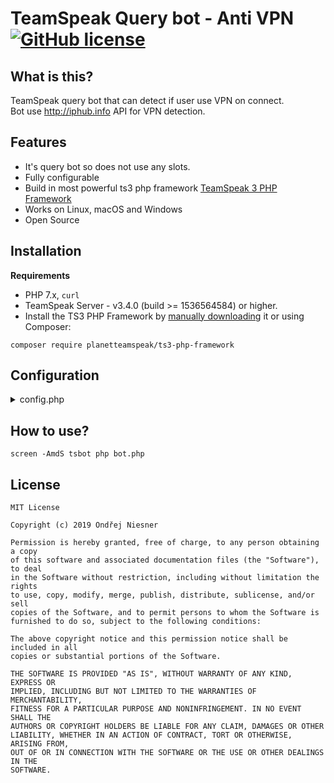 # TeamSpeak Query  bot - Anti VPN [![GitHub license](https://img.shields.io/github/license/Ondra3211/ts-antivpn)](https://github.com/Ondra3211/ts-antivpn/blob/master/LICENSE)

## What is this?

TeamSpeak query bot that can detect if user use VPN on connect.  
Bot use http://iphub.info API for VPN detection.

## Features

- It's query bot so does not use any slots.
- Fully configurable
- Build in most powerful ts3 php framework [TeamSpeak 3 PHP Framework](https://github.com/planetteamspeak/ts3phpframework)
- Works on Linux, macOS and Windows
- Open Source

## Installation
**Requirements**
* PHP 7.x, `curl`
* TeamSpeak Server - v3.4.0 (build >= 1536564584) or higher.
* Install the TS3 PHP Framework by [manually downloading](https://github.com/ronindesign/ts3phpframework/archive/master.zip) it or using Composer:
```
composer require planetteamspeak/ts3-php-framework
```  
## Configuration
<details>
	<summary>config.php</summary>
  
```php
$cf["connect"] = [
	"username" => "serveradmin",
	"password" => "2lM3Nop6",
	"host" => "127.0.0.1",
	"qport" => "10011",
	"vport" => "9987",
	"nickname" => "Anti VPN",
	"default_channel" => false // false to disable 
];

// https://iphub.info/

$cf["anti-vpn"] = [
	"API-Key" => "",
	"ignored_groups" => array(51594, 51618, 52335, 51601, 51606, 51620, 51602, 51607, 51604, 51608, 51605, 51609, 51592, 51622, 51610),
	"kick_message" => "VPN Is not allowed!"
];
```
  
</details>

## How to use?
```
screen -AmdS tsbot php bot.php
```

## License
```
MIT License

Copyright (c) 2019 Ondřej Niesner

Permission is hereby granted, free of charge, to any person obtaining a copy
of this software and associated documentation files (the "Software"), to deal
in the Software without restriction, including without limitation the rights
to use, copy, modify, merge, publish, distribute, sublicense, and/or sell
copies of the Software, and to permit persons to whom the Software is
furnished to do so, subject to the following conditions:

The above copyright notice and this permission notice shall be included in all
copies or substantial portions of the Software.

THE SOFTWARE IS PROVIDED "AS IS", WITHOUT WARRANTY OF ANY KIND, EXPRESS OR
IMPLIED, INCLUDING BUT NOT LIMITED TO THE WARRANTIES OF MERCHANTABILITY,
FITNESS FOR A PARTICULAR PURPOSE AND NONINFRINGEMENT. IN NO EVENT SHALL THE
AUTHORS OR COPYRIGHT HOLDERS BE LIABLE FOR ANY CLAIM, DAMAGES OR OTHER
LIABILITY, WHETHER IN AN ACTION OF CONTRACT, TORT OR OTHERWISE, ARISING FROM,
OUT OF OR IN CONNECTION WITH THE SOFTWARE OR THE USE OR OTHER DEALINGS IN THE
SOFTWARE.
```
